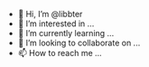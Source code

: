- 👋 Hi, I’m @libbter
- 👀 I’m interested in ...
- 🌱 I’m currently learning ...
- 💞️ I’m looking to collaborate on ...
- 📫 How to reach me ...

<!---
libbter/libbter is a ✨ special ✨ repository because its `README.md` (this file) appears on your GitHub profile.
You can click the Preview link to take a look at your changes.
--->
